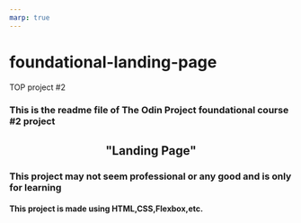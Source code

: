```yaml
---
marp: true
---
```


# foundational-landing-page
TOP project #2
 
 ### This is the readme file of The Odin Project foundational course #2  project 
##  <center>"Landing Page"</center>

### This project may not seem professional or any good and is only for learning 

#### This project is made using HTML,CSS,Flexbox,etc.